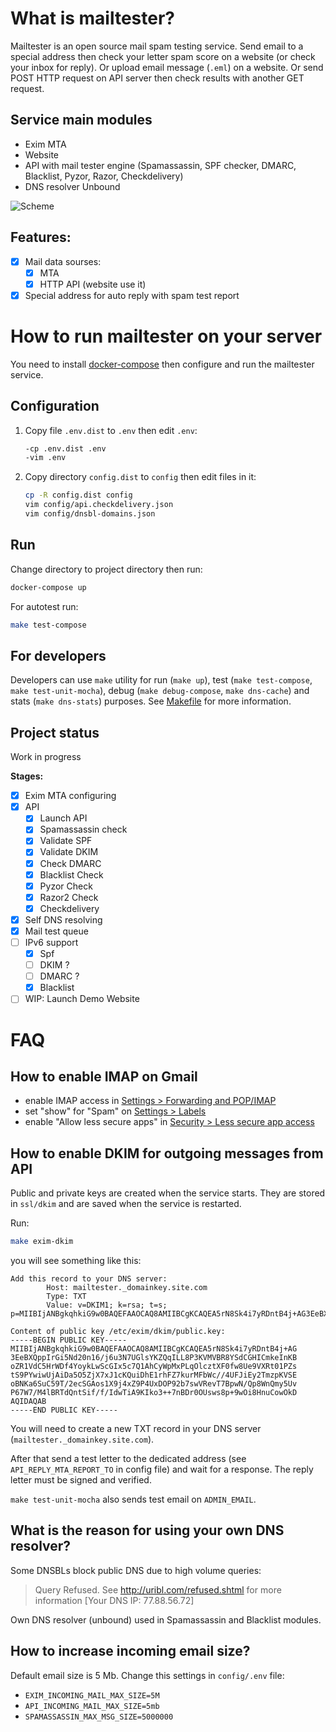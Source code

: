 # What is mailtester?

Mailtester is an open source mail spam testing service. Send email to a special address then check your letter spam score on a website (or check your inbox for reply). Or upload email message (`.eml`) on a website. Or send POST HTTP request on API server then check results with another GET request.

## Service main modules

* Exim MTA
* Website
* API with mail tester engine (Spamassassin, SPF checker, DMARC, Blacklist, Pyzor, Razor, Checkdelivery)
* DNS resolver Unbound

![Scheme](https://github.com/dbfun/docker.mailtester/raw/master/assets/mailtester.png)

## Features:

* [x] Mail data sourses:
  *   [x] MTA
  *   [x] HTTP API (website use it)
* [x] Special address for auto reply with spam test report

# How to run mailtester on your server

You need to install [docker-compose](https://docs.docker.com/compose/) then configure and run the mailtester service.

## Configuration

1. Copy file `.env.dist` to `.env` then edit `.env`:

    ```sh
    -cp .env.dist .env
    -vim .env
    ```

2. Copy directory `config.dist` to `config` then edit files in it:

    ```sh
    cp -R config.dist config
    vim config/api.checkdelivery.json
    vim config/dnsbl-domains.json
    ```


## Run

Change directory to project directory then run:

```sh
docker-compose up
```

For autotest run:

```sh
make test-compose
```

## For developers

Developers can use `make` utility for run (`make up`), test (`make test-compose`, `make test-unit-mocha`), debug (`make debug-compose`, `make dns-cache`) and stats (`make dns-stats`) purposes. See [Makefile](https://github.com/dbfun/docker.mailtester/blob/master/Makefile) for more information.

## Project status

Work in progress

**Stages:**

* [x] Exim MTA configuring
* [x] API
  * [x] Launch API
  * [x] Spamassassin check
  * [x] Validate SPF
  * [x] Validate DKIM
  * [x] Check DMARC
  * [x] Blacklist Check
  * [x] Pyzor Check
  * [x] Razor2 Check
  * [x] Checkdelivery
* [x] Self DNS resolving
* [x] Mail test queue
* [ ] IPv6 support
  * [x] Spf
  * [ ] DKIM ?
  * [ ] DMARC ?
  * [x] Blacklist
* [ ] WIP: Launch Demo Website

# FAQ

## How to enable IMAP on Gmail

* enable IMAP access in [Settings > Forwarding and POP/IMAP](https://mail.google.com/mail/u/0/#settings/fwdandpop)
* set "show" for "Spam" on [Settings > Labels](https://mail.google.com/mail/u/0/#settings/labels)
* enable "Allow less secure apps" in [Security > Less secure app access](https://myaccount.google.com/lesssecureapps)

## How to enable DKIM for outgoing messages from API

Public and private keys are created when the service starts. They are stored in `ssl/dkim` and are saved when the service is restarted.

Run:

```sh
make exim-dkim
```

you will see something like this:

```
Add this record to your DNS server:
        Host: mailtester._domainkey.site.com
        Type: TXT
        Value: v=DKIM1; k=rsa; t=s; p=MIIBIjANBgkqhkiG9w0BAQEFAAOCAQ8AMIIBCgKCAQEA5rN8Sk4i7yRDntB4j+AG3EeBXQppIrGi5Nd20n16/j6u3N7UGlsYKZQqILL8P3KVMVBR8YSdCGHICmkeInKBoZR1VdC5HrWDf4YoykLwScGIx5c7Q1AhCyWpMxPLqOlcztXF0fw8Ue9VXRt01PZstS9PYwiwUjAiDa5O5ZjX7xJ1cKQuiDhE1rhFZ7kurMFbWc//4UFJiEy2TmzpKVSEoBNKa6SuC59T/2ecSGAos1X9j4xZ9P4UxDOP92b7swVRevT7BpwN/Qp8WnQmy5UvP67W7/M4lBRTdQntSif/f/IdwTiA9KIko3++7nBDr0OUsws8p+9wOi8HnuCowOkDAQIDAQAB

Content of public key /etc/exim/dkim/public.key:
-----BEGIN PUBLIC KEY-----
MIIBIjANBgkqhkiG9w0BAQEFAAOCAQ8AMIIBCgKCAQEA5rN8Sk4i7yRDntB4j+AG
3EeBXQppIrGi5Nd20n16/j6u3N7UGlsYKZQqILL8P3KVMVBR8YSdCGHICmkeInKB
oZR1VdC5HrWDf4YoykLwScGIx5c7Q1AhCyWpMxPLqOlcztXF0fw8Ue9VXRt01PZs
tS9PYwiwUjAiDa5O5ZjX7xJ1cKQuiDhE1rhFZ7kurMFbWc//4UFJiEy2TmzpKVSE
oBNKa6SuC59T/2ecSGAos1X9j4xZ9P4UxDOP92b7swVRevT7BpwN/Qp8WnQmy5Uv
P67W7/M4lBRTdQntSif/f/IdwTiA9KIko3++7nBDr0OUsws8p+9wOi8HnuCowOkD
AQIDAQAB
-----END PUBLIC KEY-----
```

You will need to create a new TXT record in your DNS server (`mailtester._domainkey.site.com`).

After that send a test letter to the dedicated address (see `API_REPLY_MTA_REPORT_TO` in config file) and wait for a response. The reply letter must be signed and verified.

`make test-unit-mocha` also sends test email on `ADMIN_EMAIL`.

## What is the reason for using your own DNS resolver?

Some DNSBLs block public DNS due to high volume queries:

> Query Refused. See http://uribl.com/refused.shtml for more information [Your DNS IP: 77.88.56.72]

Own DNS resolver (unbound) used in Spamassassin and Blacklist modules.

## How to increase incoming email size?

Default email size is 5 Mb. Change this settings in `config/.env` file:

* `EXIM_INCOMING_MAIL_MAX_SIZE=5M`
* `API_INCOMING_MAIL_MAX_SIZE=5mb`
* `SPAMASSASSIN_MAX_MSG_SIZE=5000000`
